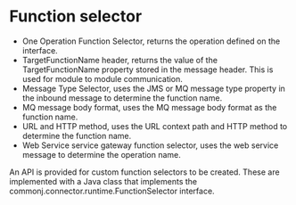 <!-- image -->

# Function selector

- One Operation Function Selector, returns the operation defined on the
interface.
- TargetFunctionName header, returns the value of the TargetFunctionName
property stored in the message header. This is used for module to module communication.
- Message Type Selector, uses the JMS or MQ message type property in the
inbound message to determine the function name.
- MQ message body format, uses the MQ message body format as the function
name.
- URL and HTTP method, uses the URL context path and HTTP method to
determine the function name.
- Web Service service gateway function selector, uses the web service
message to determine the operation name.

An API is provided for custom function selectors to be created. These are implemented with a Java
class that implements the commonj.connector.runtime.FunctionSelector interface.